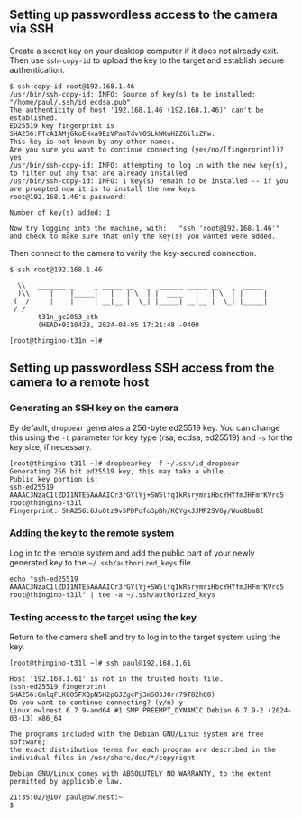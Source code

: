 ## Setting up passwordless access to the camera via SSH

Create a secret key on your desktop computer if it does not already exit.
Then use `ssh-copy-id` to upload the key to the target and establish secure authentication.

```
$ ssh-copy-id root@192.168.1.46
/usr/bin/ssh-copy-id: INFO: Source of key(s) to be installed: "/home/paul/.ssh/id_ecdsa.pub"
The authenticity of host '192.168.1.46 (192.168.1.46)' can't be established.
ED25519 key fingerprint is SHA256:PTcA1AMjGkoEHxa9EzVPamTdvYOSLkWKuHZZ6ilxZPw.
This key is not known by any other names.
Are you sure you want to continue connecting (yes/no/[fingerprint])? yes
/usr/bin/ssh-copy-id: INFO: attempting to log in with the new key(s), to filter out any that are already installed
/usr/bin/ssh-copy-id: INFO: 1 key(s) remain to be installed -- if you are prompted now it is to install the new keys
root@192.168.1.46's password: 

Number of key(s) added: 1

Now try logging into the machine, with:   "ssh 'root@192.168.1.46'"
and check to make sure that only the key(s) you wanted were added.
```

Then connect to the camera to verify the key-secured connection.

```
$ ssh root@192.168.1.46

  \\   _______ _     _ _____ __   _  ______ _____ __   _  _____
  )\\     |    |_____|   |   | \  | |  ____   |   | \  | |     |
 (  /     |    |     | __|__ |  \_| |_____| __|__ |  \_| |_____|
 / /
       t31n_gc2053_eth
       (HEAD+9310428, 2024-04-05 17:21:48 -0400

[root@thingino-t31n ~]# 
```

## Setting up passwordless SSH access from the camera to a remote host

### Generating an SSH key on the camera

By default, `droppear` generates a 256-byte ed25519 key.
You can change this using the `-t` parameter for key type (rsa, ecdsa, ed25519)
and `-s` for the key size, if necessary.

```
[root@thingino-t31l ~]# dropbearkey -f ~/.ssh/id_dropbear
Generating 256 bit ed25519 key, this may take a while...
Public key portion is:
ssh-ed25519 AAAAC3NzaC1lZDI1NTE5AAAAICr3rGYlYj+SW5lfq1kRsrymriHbcYHYfmJHFmrKVrc5 root@thingino-t31l
Fingerprint: SHA256:6JuOtz9v5PDPofo3pBh/KQYgxJJMP2SVGy/Wuo8ba8I
```

### Adding the key to the remote system

Log in to the remote system and add the public part of your newly generated key to the `~/.ssh/authorized_keys` file.

```
echo "ssh-ed25519 AAAAC3NzaC1lZDI1NTE5AAAAICr3rGYlYj+SW5lfq1kRsrymriHbcYHYfmJHFmrKVrc5 root@thingino-t31l" | tee -a ~/.ssh/authorized_keys
```

### Testing access to the target using the key

Return to the camera shell and try to log in to the target system using the key.

```
[root@thingino-t31l ~]# ssh paul@192.168.1.61

Host '192.168.1.61' is not in the trusted hosts file.
(ssh-ed25519 fingerprint SHA256:6mlqFLKOO5FXQpN5H2pGJZgcPj3mSO3J0rr79T82hQ8)
Do you want to continue connecting? (y/n) y
Linux owlnest 6.7.9-amd64 #1 SMP PREEMPT_DYNAMIC Debian 6.7.9-2 (2024-03-13) x86_64

The programs included with the Debian GNU/Linux system are free software;
the exact distribution terms for each program are described in the
individual files in /usr/share/doc/*/copyright.

Debian GNU/Linux comes with ABSOLUTELY NO WARRANTY, to the extent
permitted by applicable law.

21:35:02/@107 paul@owlnest:~
$ 
```
